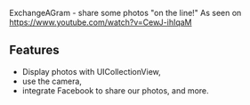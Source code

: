 ExchangeAGram - share some photos "on the line!"
As seen on https://www.youtube.com/watch?v=CewJ-ihIqaM

## Features
- Display photos with UICollectionView,
- use the camera,
- integrate Facebook to share our photos,
and more.